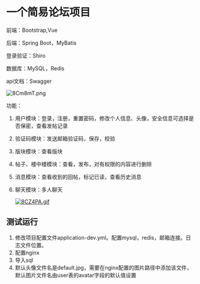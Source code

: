 # 一个简易论坛项目

前端：Bootstrap,Vue

后端：Spring Boot，MyBatis

登录验证：Shiro

数据库：MySQL，Redis

api文档：Swagger

![8Cm8mT.png](https://s2.ax1x.com/2020/03/09/8Cm8mT.png)
            

功能：

1. 用户模块：登录，注册，重置密码，修改个人信息、头像，安全信息可选择是否保密，查看发帖记录

2. 验证码模块：发送邮箱验证码，保存，校验

3. 版块模块：查看版块

4. 帖子、楼中楼模块：查看，发布，对有权限的内容进行删除

5. 消息模块：查看收到的回帖，标记已读，查看历史消息

6. 聊天模块：多人聊天

   [![8CZ4PA.gif](https://s2.ax1x.com/2020/03/09/8CZ4PA.gif)](https://imgchr.com/i/8CZ4PA)

## 测试运行

1. 修改项目配置文件application-dev.yml。配置mysql，redis，邮箱连接。日志文件位置。
2. 配置nginx
3. 导入sql
4. 默认头像文件名是default.jpg，需要在nginx配置的图片路径中添加该文件，默认图片文件名由user表的avatar字段的默认值设置
